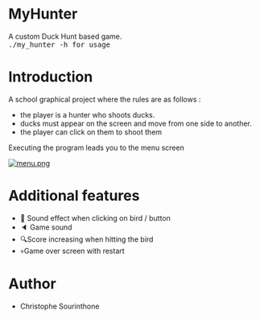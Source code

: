 # MyHunter
A custom Duck Hunt based game.<br />
<kbd>./my_hunter -h for usage

# Introduction

A school graphical project where the rules are as follows :
  * the player is a hunter who shoots ducks.<br />
  * ducks must appear on the screen and move from one side to another.<br />
  * the player can click on them to shoot them<br />

  Executing the program leads you to the menu screen
  
[![menu.png](https://i.postimg.cc/85VtfCsJ/menu.png)](https://postimg.cc/xktKWnvn)

# Additional features
 
 * :musical_note: Sound effect when clicking on bird / button 
 * :speaker: Game sound
 * :mag:Score increasing when hitting the bird
 * :skull:Game over screen with restart

# Author
 * Christophe Sourinthone
